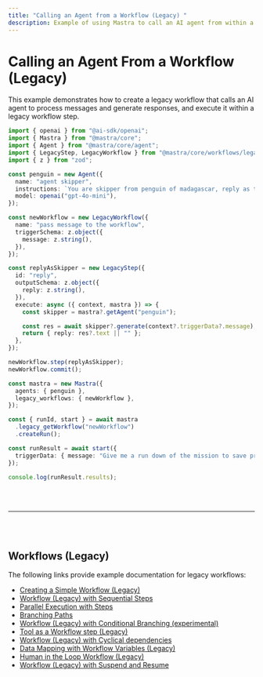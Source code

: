 ```yaml
---
title: "Calling an Agent from a Workflow (Legacy) "
description: Example of using Mastra to call an AI agent from within a legacy workflow step.
---
```



# Calling an Agent From a Workflow (Legacy)

This example demonstrates how to create a legacy workflow that calls an AI agent to process messages and generate responses, and execute it within a legacy workflow step.

```ts showLineNumbers copy
import { openai } from "@ai-sdk/openai";
import { Mastra } from "@mastra/core";
import { Agent } from "@mastra/core/agent";
import { LegacyStep, LegacyWorkflow } from "@mastra/core/workflows/legacy";
import { z } from "zod";

const penguin = new Agent({
  name: "agent skipper",
  instructions: `You are skipper from penguin of madagascar, reply as that`,
  model: openai("gpt-4o-mini"),
});

const newWorkflow = new LegacyWorkflow({
  name: "pass message to the workflow",
  triggerSchema: z.object({
    message: z.string(),
  }),
});

const replyAsSkipper = new LegacyStep({
  id: "reply",
  outputSchema: z.object({
    reply: z.string(),
  }),
  execute: async ({ context, mastra }) => {
    const skipper = mastra?.getAgent("penguin");

    const res = await skipper?.generate(context?.triggerData?.message);
    return { reply: res?.text || "" };
  },
});

newWorkflow.step(replyAsSkipper);
newWorkflow.commit();

const mastra = new Mastra({
  agents: { penguin },
  legacy_workflows: { newWorkflow },
});

const { runId, start } = await mastra
  .legacy_getWorkflow("newWorkflow")
  .createRun();

const runResult = await start({
  triggerData: { message: "Give me a run down of the mission to save private" },
});

console.log(runResult.results);
```

<br />
<br />
<hr className="dark:border-[#404040] border-gray-300" />
<br />
<br />
<GithubLink
  link={
    "https://github.com/mastra-ai/mastra/blob/main/examples/basics/workflows-legacy/calling-agent-from-workflow"
  }
/>

## Workflows (Legacy)

The following links provide example documentation for legacy workflows:

- [Creating a Simple Workflow (Legacy)](/examples/workflows_legacy/creating-a-workflow)
- [Workflow (Legacy) with Sequential Steps](/examples/workflows_legacy/sequential-steps)
- [Parallel Execution with Steps](/examples/workflows_legacy/parallel-steps)
- [Branching Paths](/examples/workflows_legacy/branching-paths)
- [Workflow (Legacy) with Conditional Branching (experimental)](/examples/workflows_legacy/conditional-branching)
- [Tool as a Workflow step (Legacy)](/examples/workflows_legacy/using-a-tool-as-a-step)
- [Workflow (Legacy) with Cyclical dependencies](/examples/workflows_legacy/cyclical-dependencies)
- [Data Mapping with Workflow Variables (Legacy)](/examples/workflows_legacy/workflow-variables)
- [Human in the Loop Workflow (Legacy)](/examples/workflows_legacy/human-in-the-loop)
- [Workflow (Legacy) with Suspend and Resume](/examples/workflows_legacy/suspend-and-resume)
